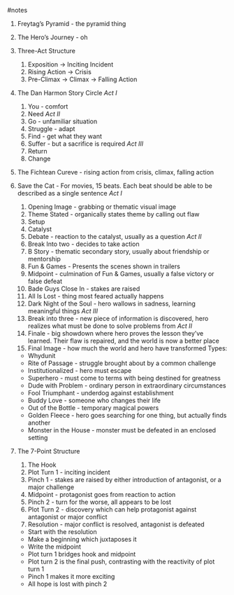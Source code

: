 #notes

1. Freytag’s Pyramid - the pyramid thing
2. The Hero’s Journey - oh
3. Three-Act Structure
	1. Exposition -> Inciting Incident
	2. Rising Action -> Crisis
	3. Pre-Climax -> Climax -> Falling Action
4. The Dan Harmon Story Circle
			*Act I*
	1. You - comfort
	2. Need
			*Act II*
	3. Go - unfamiliar situation 
	4. Struggle - adapt
	5. Find - get what they want
	6. Suffer - but a sacrifice is required
			*Act III*
	7. Return
	8. Change
5. The Fichtean Cureve - rising action from crisis, climax, falling action
6. Save the Cat - For movies, 15 beats. Each beat should be able to be described as a single sentence
		*Act I*
	1. Opening Image - grabbing or thematic visual image
	2. Theme Stated - organically states theme by calling out flaw
	3. Setup
	4. Catalyst
	5. Debate - reaction to the catalyst, usually as a question
			*Act II*
	1. Break Into two - decides to take action
	2. B Story - thematic secondary story, usually about friendship or mentorship
	3. Fun & Games - Presents the scenes shown in trailers
	4. Midpoint - culmination of Fun & Games, usually a false victory or false defeat
	5. Bade Guys Close In - stakes are raised
	6. All Is Lost - thing most feared actually happens
	7. Dark Night of the Soul - hero wallows in sadness, learning meaningful things
			*Act III*
	1. Break into three - new piece of information is discovered, hero realizes what must be done to solve problems from *Act II*
	2. Finale - big showdown where hero proves the lesson they’ve learned. Their flaw is repaired, and the world is now a better place
	3. Final Image - how much the world and hero have transformed
	Types:
	* Whydunit
	* Rite of Passage - struggle brought about by a common challenge
	* Institutionalized - hero must escape
	* Superhero - must come to terms with being destined for greatness
	* Dude with Problem - ordinary person in extraordinary circumstances
	* Fool Triumphant - underdog against establishment
	* Buddy Love - someone who changes their life
	* Out of the Bottle - temporary magical powers
	* Golden Fleece - hero goes searching for one thing, but actually finds another
	* Monster in the House - monster must be defeated in an enclosed setting
7. The 7-Point Structure
	1. The Hook
	2. Plot Turn 1 - inciting incident
	3. Pinch 1 - stakes are raised by either introduction of antagonist, or a major challenge
	4. Midpoint - protagonist goes from reaction to action
	5. Pinch 2 - turn for the worse, all appears to be lost
	6. Plot Turn 2 - discovery which can help protagonist against antagonist or major conflict
	7. Resolution - major conflict is resolved, antagonist is defeated
	
	* Start with the resolution
	* Make a beginning which juxtaposes it
	* Write the midpoint
	* Plot turn 1 bridges hook and midpoint
	* Plot turn 2 is the final push, contrasting with the reactivity of plot turn 1
	* Pinch 1 makes it more exciting
	* All hope is lost with pinch 2
	 